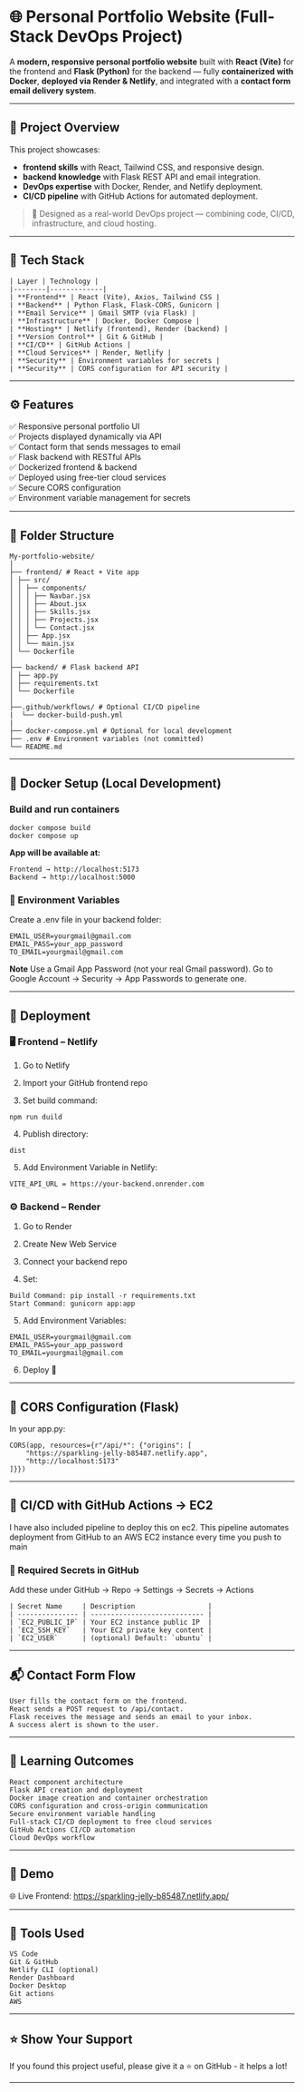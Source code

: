 # 🌐 Personal Portfolio Website (Full-Stack DevOps Project)

A **modern, responsive personal portfolio website** built with **React (Vite)** for the frontend and **Flask (Python)** for the backend — fully **containerized with Docker**, **deployed via Render & Netlify**, and integrated with a **contact form email delivery system**.

---

## 🚀 Project Overview

This project showcases:
- **frontend skills** with React, Tailwind CSS, and responsive design.
- **backend knowledge** with Flask REST API and email integration.
- **DevOps expertise** with Docker, Render, and Netlify deployment.
- **CI/CD pipeline** with GitHub Actions for automated deployment.

> 🧠 Designed as a real-world DevOps project — combining code, CI/CD, infrastructure, and cloud hosting.

---

## 🧩 Tech Stack
```
| Layer | Technology |
|--------|-------------|
| **Frontend** | React (Vite), Axios, Tailwind CSS |
| **Backend** | Python Flask, Flask-CORS, Gunicorn |
| **Email Service** | Gmail SMTP (via Flask) |
| **Infrastructure** | Docker, Docker Compose |
| **Hosting** | Netlify (frontend), Render (backend) |
| **Version Control** | Git & GitHub |
| **CI/CD** | GitHub Actions |
| **Cloud Services** | Render, Netlify |
| **Security** | Environment variables for secrets |
| **Security** | CORS configuration for API security |
```
---

## ⚙️ Features

✅ Responsive personal portfolio UI  
✅ Projects displayed dynamically via API  
✅ Contact form that sends messages to email  
✅ Flask backend with RESTful APIs  
✅ Dockerized frontend & backend  
✅ Deployed using free-tier cloud services  
✅ Secure CORS configuration  
✅ Environment variable management for secrets  

---

## 📂 Folder Structure
```
My-portfolio-website/
│
├── frontend/ # React + Vite app
│ ├── src/
│ │ ├── components/
│ │ │ ├── Navbar.jsx
│ │ │ ├── About.jsx
│ │ │ ├── Skills.jsx
│ │ │ ├── Projects.jsx
│ │ │ └── Contact.jsx
│ │ ├── App.jsx
│ │ └── main.jsx
│ └── Dockerfile
│
├── backend/ # Flask backend API
│ ├── app.py
│ ├── requirements.txt
│ └── Dockerfile
│
├──.github/workflows/ # Optional CI/CD pipeline
|  └── docker-build-push.yml
|
├── docker-compose.yml # Optional for local development
├── .env # Environment variables (not committed)
└── README.md
```

---

## 🐳 Docker Setup (Local Development)

### Build and run containers
```
docker compose build
docker compose up
```

**App will be available at:**
```
Frontend → http://localhost:5173
Backend → http://localhost:5000
```

### 🧠 Environment Variables
Create a .env file in your backend folder:
```
EMAIL_USER=yourgmail@gmail.com
EMAIL_PASS=your_app_password
TO_EMAIL=yourgmail@gmail.com
```
**Note**
Use a Gmail App Password (not your real Gmail password).
Go to Google Account → Security → App Passwords to generate one.

---

## 🚀 Deployment

### 🖥 Frontend – Netlify

1. Go to Netlify

2. Import your GitHub frontend repo

3. Set build command:
```
npm run duild
```

4. Publish directory:
```
dist
```

5. Add Environment Variable in Netlify:
```
VITE_API_URL = https://your-backend.onrender.com
```

### ⚙️ Backend – Render

1. Go to Render

2. Create New Web Service

3. Connect your backend repo

4. Set:
```
Build Command: pip install -r requirements.txt
Start Command: gunicorn app:app
```

5. Add Environment Variables:
```
EMAIL_USER=yourgmail@gmail.com
EMAIL_PASS=your_app_password
TO_EMAIL=yourgmail@gmail.com
```

6. Deploy 🚀

---

## 🔐 CORS Configuration (Flask)
In your app.py:
```
CORS(app, resources={r"/api/*": {"origins": [
    "https://sparkling-jelly-b85487.netlify.app",
    "http://localhost:5173"
]}})
```

---

## 🧰 CI/CD with GitHub Actions → EC2
I have also included pipeline to deploy this on ec2. This pipeline automates deployment from GitHub to an AWS EC2 instance every time you push to main

### 🧾 Required Secrets in GitHub
Add these under
GitHub → Repo → Settings → Secrets → Actions
```
| Secret Name     | Description                  |
| --------------- | ---------------------------- |
| `EC2_PUBLIC_IP` | Your EC2 instance public IP  |
| `EC2_SSH_KEY`   | Your EC2 private key content |
| `EC2_USER`      | (optional) Default: `ubuntu` |
```

---
## 📬 Contact Form Flow

```
User fills the contact form on the frontend.
React sends a POST request to /api/contact.
Flask receives the message and sends an email to your inbox.
A success alert is shown to the user.
```

---

## 🧠 Learning Outcomes

```
React component architecture
Flask API creation and deployment
Docker image creation and container orchestration
CORS configuration and cross-origin communication
Secure environment variable handling
Full-stack CI/CD deployment to free cloud services
GitHub Actions CI/CD automation
Cloud DevOps workflow
```

---

## 📸 Demo

🌐 Live Frontend: https://sparkling-jelly-b85487.netlify.app/

---

## 🧰 Tools Used
```
VS Code
Git & GitHub
Netlify CLI (optional)
Render Dashboard
Docker Desktop
Git actions
AWS
```

---

## ⭐ Show Your Support

If you found this project useful, please give it a ⭐ on GitHub - it helps a lot!

---